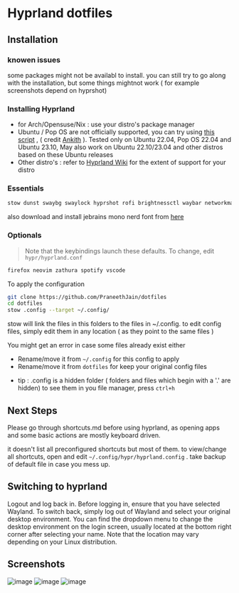 # Hyprland dotfiles 


## Installation 

### knowen issues 
some packages might not be availabl to install. you can still try to go along with the installation, but some things mightnot work ( for example screenshots depend on hyprshot)

### Installing Hyprland 
- for Arch/Opensuse/Nix : use your distro's package manager
- Ubuntu / Pop OS are not officially supported, you can try using [this script](https://gist.github.com/ankith26/da705efc40b208ae1550ec22e7b5856f) , ( credit [Ankith](https://github.com/ankith26) ). Tested only on Ubuntu 22.04, Pop OS 22.04 and Ubuntu 23.10, May also work on Ubuntu 22.10/23.04 and other distros based on these Ubuntu releases
- Other distro's : refer to [Hyprland Wiki](https://wiki.hyprland.org/Getting-Started/Installation/) for the extent of support for your distro
    

### Essentials
```bash
stow dunst swaybg swaylock hyprshot rofi brightnessctl waybar networkmanager networkmanager-manager-applet blueman playerctl pamixer gnome-terminal 
```

also download and install jebrains mono nerd font from [here](https://www.nerdfonts.com/font-downloads) 

### Optionals
> Note that the keybindings launch these defaults. To change, edit `hypr/hyprland.conf`
```bash
firefox neovim zathura spotify vscode
```

To apply the configuration
```bash
git clone https://github.com/PraneethJain/dotfiles
cd dotfiles
stow .config --target ~/.config/
```
stow will link the files in this folders to the files in ~/.config. to edit config files, simply edit them in any location ( as they point to the same files )


You might get an error in case some files already exist either
- Rename/move it from `~/.config` for this config to apply
- Rename/move it from `dotfiles` for keep your original config files
* tip : .config is a hidden folder ( folders and files which begin with a '.' are hidden) to see them in you file manager, press `ctrl+h`

## Next Steps 

Please go through shortcuts.md before using hyprland, as opening apps and some basic actions are mostly keyboard driven. 

it doesn't list all preconfigured shortcuts but most of them. to view/change all shortcuts, open and edit `~/.config/hypr/hyprland.config` . take backup of default file in case you mess up.


## Switching to hyprland

Logout and log back in. Before logging in, ensure that you have selected Wayland. To switch back, simply log out of Wayland and select your original desktop environment. You can find the dropdown menu to change the desktop environment on the login screen, usually located at the bottom right corner after selecting your name. Note that the location may vary depending on your Linux distribution.




## Screenshots 

![image](https://github.com/PraneethJain/dotfiles/assets/49565677/a0c23407-d093-49ad-8a7d-56cb92355962)
![image](https://github.com/PraneethJain/dotfiles/assets/49565677/6d6ca777-63ef-4ee8-9439-a3176027c2f8)
![image](https://github.com/PraneethJain/dotfiles/assets/49565677/fcc5c1dd-5cb5-4f2f-8695-431667d12833)

